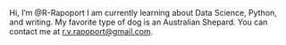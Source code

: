 Hi, I’m @R-Rapoport
I am currently learning about Data Science, Python, and writing.
My favorite type of dog is an Australian Shepard.
You can contact me at r.v.rapoport@gmail.com.

<!---
R-Rapoport/R-Rapoport is a ✨ special ✨ repository because its `README.md` (this file) appears on your GitHub profile.
You can click the Preview link to take a look at your changes.
--->
